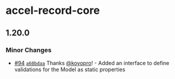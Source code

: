 # accel-record-core

## 1.20.0

### Minor Changes

- [#94](https://github.com/koyopro/accella/pull/94) [`a60bdaa`](https://github.com/koyopro/accella/commit/a60bdaaecf2d34febf3e12b159fe13f658968adc) Thanks [@koyopro](https://github.com/koyopro)! - Added an interface to define validations for the Model as static properties
